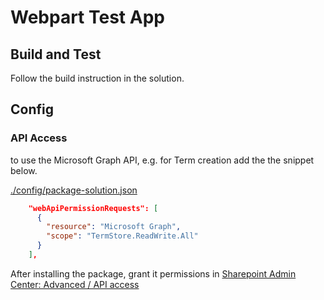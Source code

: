 # Webpart Test App

## Build and Test

Follow the build instruction in the solution.

## Config

### API Access

to use the Microsoft Graph API, e.g. for Term creation add the the snippet below.

[./config/package-solution.json](./config/package-solution.json)

```json
    "webApiPermissionRequests": [
      {
        "resource": "Microsoft Graph",
        "scope": "TermStore.ReadWrite.All"
      }
    ],
```

After installing the package, grant it permissions in [Sharepoint Admin Center: Advanced / API access](https://YOUR-DOMAIN-admin.sharepoint.com/_layouts/15/online/AdminHome.aspx#/webApiPermissionManagement)
